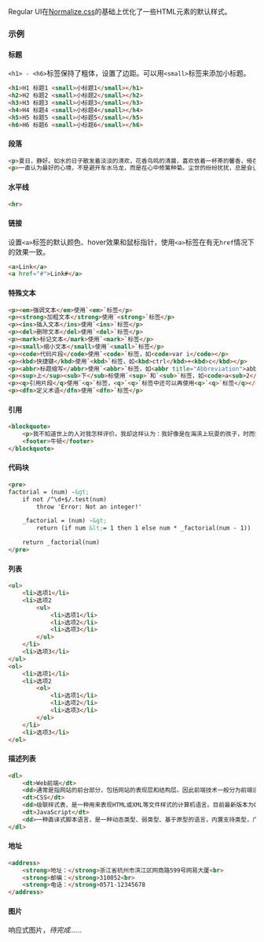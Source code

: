 Regular UI在[Normalize.css](http://necolas.github.com/normalize.css)的基础上优化了一些HTML元素的默认样式。

### 示例
#### 标题

`<h1> - <h6>`标签保持了粗体，设置了边距。可以用`<small>`标签来添加小标题。

<div class="m-example"></div>

```html
<h1>H1 标题1 <small>小标题1</small></h1>
<h2>H2 标题2 <small>小标题2</small></h2>
<h3>H3 标题3 <small>小标题3</small></h3>
<h4>H4 标题4 <small>小标题4</small></h4>
<h5>H5 标题5 <small>小标题5</small></h5>
<h6>H6 标题6 <small>小标题6</small></h6>
```

#### 段落

<div class="m-example"></div>

```html
<p>夏日，静好。如水的日子散发着淡淡的清欢，花香鸟鸣的清晨，喜欢依着一杯茶的馨香，倚在窗前，看天上白云轻轻飘过，任光阴静静在指尖流淌，让一颗被尘世烟火渲染的心渐渐沉静下来，默念一份心灵的温婉，拥有一段清寂的时光。</p>
<p>一直认为最好的心境，不是避开车水马龙，而是在心中修篱种菊。尘世的纷纷扰扰，总是会让人倦了累了，找一个清闲的午后，关上心灵窗子，隔绝人世的喧嚣，一杯茶，一本书，便是一段静谧的光阴。茶，可以品尝人生的百味；书，可以找回心灵的皈依。轻拥一米阳光入怀，和着书香，任流淌的心事，在季节中浅漾，生命就在这悠然的时光中婉约成一朵花。</p>
```

#### 水平线

<div class="m-example"></div>

```html
<hr>
```

#### 链接

设置`<a>`标签的默认颜色、hover效果和鼠标指针，使用`<a>`标签在有无`href`情况下的效果一致。

<div class="m-example"></div>

```html
<a>Link</a>
<a href="#">Link#</a>
```

#### 特殊文本

<div class="m-example"></div>

```html
<p><em>强调文本</em>使用`<em>`标签</p>
<p><strong>加粗文本</strong>使用`<strong>`标签</p>
<p><ins>插入文本</ins>使用`<ins>`标签</p>
<p><del>删除文本</del>使用`<del>`标签</p>
<p><mark>标记文本</mark>使用`<mark>`标签</p>
<p><small>缩小文本</small>使用`<small>`标签</p>
<p><code>代码片段</code>使用`<code>`标签，如<code>var i</code></p>
<p><kbd>快捷键</kbd>使用`<kbd>`标签，如<kbd>ctrl</kbd>+<kbd>c</kbd></p>
<p><abbr>标题缩写</abbr>使用`<abbr>`标签，如<abbr title="Abbreviation">abbr</abbr></p>
<p><sup>上</sup><sub>下</sub>标使用`<sup>`和`<sub>`标签，如<code>a<sub>2</sub> + x<sup>2</sup></code></p>
<p><q>引用片段</q>使用`<q>`标签，<q>`<q>`标签中还可以再使用<q>`<q>`标签</q></q></p>
<p><dfn>定义术语</dfn>使用`<dfn>`标签</p>
```

#### 引用

<div class="m-example"></div>

```html
<blockquote>
    <p>我不知道世上的人对我怎样评价。我却这样认为：我好像是在海滨上玩耍的孩子，时而拾到几块莹洁的石子，时而拾到几片美丽的贝壳并为之欢欣。那浩瀚的真理的海洋仍展现在面前。</p>
    <footer>牛顿</footer>
</blockquote>
```

#### 代码块

<div class="m-example"></div>

```html
<pre>
factorial = (num) -&gt;
    if not /^\d+$/.test(num)
        throw 'Error: Not an integer!'

    _factorial = (num) -&gt;
        return (if num &lt;= 1 then 1 else num * _factorial(num - 1))

    return _factorial(num)
</pre>
```

<!-- <samp> -->

#### 列表

<div class="m-example"></div>

```html
<ul>
    <li>选项1</li>
    <li>选项2
        <ul>
            <li>选项1</li>
            <li>选项2</li>
            <li>选项3</li>
        </ul>
    </li>
    <li>选项3</li>
</ul>
<ol>
    <li>选项1</li>
    <li>选项2
        <ol>
            <li>选项1</li>
            <li>选项2</li>
            <li>选项3</li>
        </ol>
    </li>
    <li>选项3</li>
</ol>
```

#### 描述列表

<div class="m-example"></div>

```html
<dl>
    <dt>Web前端</dt>
    <dd>通常是指网站的前台部分，包括网站的表现层和结构层。因此前端技术一般分为前端设计和前端开发，前端设计一般可以理解为网站的视觉设计，前端开发则是网站的前台代码实现，包括基本的HTML、CSS和JavaScript。</dd>
    <dt>CSS</dt>
    <dd>级联样式表，是一种用来表现HTML或XML等文件样式的计算机语言。目前最新版本为CSS3，是能够真正做到网页表现与内容分离的一种样式设计语言。</dd>
    <dt>JavaScript</dt>
    <dd>一种直译式脚本语言，是一种动态类型、弱类型、基于原型的语言，内置支持类型，广泛用于客户端的脚本语言，最早是在HTML网页上使用，用来给HTML网页增加动态功能。</dd>
</dl>
```

#### 地址

<div class="m-example"></div>

```html
<address>
    <strong>地址：</strong>浙江省杭州市滨江区网商路599号网易大厦<br>
    <strong>邮编：</strong>310052<br>
    <strong>电话：</strong>0571-12345678
</address>
```

#### 图片

响应式图片，*待完成……*